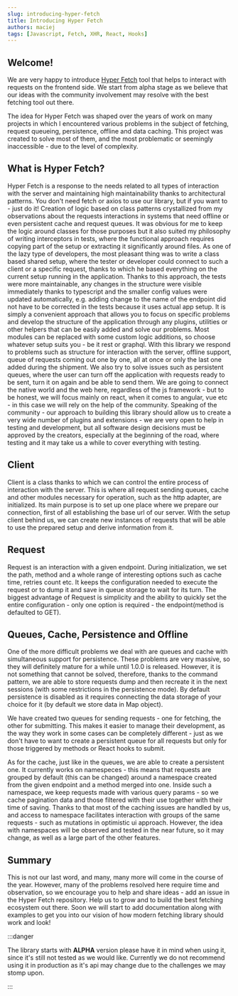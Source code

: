 ```yaml
---
slug: introducing-hyper-fetch
title: Introducing Hyper Fetch
authors: maciej
tags: [Javascript, Fetch, XHR, React, Hooks]
---
```


## Welcome!

We are very happy to introduce [Hyper Fetch](https://github.com/BetterTyped/hyper-fetch) tool that helps to interact
with requests on the frontend side. We start from alpha stage as we believe that our ideas with the community
involvement may resolve with the best fetching tool out there.

The idea for Hyper Fetch was shaped over the years of work on many projects in which I encountered various problems in
the subject of fetching, request queueing, persistence, offline and data caching. This project was created to solve most
of them, and the most problematic or seemingly inaccessible - due to the level of complexity.

<!--truncate-->

## What is Hyper Fetch?

Hyper Fetch is a response to the needs related to all types of interaction with the server and maintaining high
maintainability thanks to architectural patterns. You don't need fetch or axios to use our library, but if you want to -
just do it! Creation of logic based on class patterns crystallized from my observations about the requests interactions
in systems that need offline or even persistent cache and request queues. It was obvious for me to keep the logic around
classes for those purposes but it also suited my philosophy of writing interceptors in tests, where the functional
approach requires copying part of the setup or extracting it significantly around files. As one of the lazy type of
developers, the most pleasant thing was to write a class based shared setup, where the tester or developer could connect
to such a client or a specific request, thanks to which he based everything on the current setup running in the
application. Thanks to this approach, the tests were more maintainable, any changes in the structure were visible
immediately thanks to typescript and the smaller config values were updated automatically, e.g. adding change to the
name of the endpoint did not have to be corrected in the tests because it uses actual app setup. It is simply a
convenient approach that allows you to focus on specific problems and develop the structure of the application through
any plugins, utilities or other helpers that can be easily added and solve our problems. Most modules can be replaced
with some custom logic additions, so choose whatever setup suits you - be it rest or graphql. With this library we
respond to problems such as structure for interaction with the server, offline support, queue of requests coming out one
by one, all at once or only the last one added during the shipment. We also try to solve issues such as persistent
queues, where the user can turn off the application with requests ready to be sent, turn it on again and be able to send
them. We are going to connect the native world and the web here, regardless of the js framework - but to be honest, we
will focus mainly on react, when it comes to angular, vue etc - in this case we will rely on the help of the community.
Speaking of the community - our approach to building this library should allow us to create a very wide number of
plugins and extensions - we are very open to help in testing and development, but all software design decisions must be
approved by the creators, especially at the beginning of the road, where testing and it may take us a while to cover
everything with testing.

## Client

Client is a class thanks to which we can control the entire process of interaction with the server. This is where all
request sending queues, cache and other modules necessary for operation, such as the http adapter, are initialized. Its
main purpose is to set up one place where we prepare our connection, first of all establishing the base url of our
server. With the setup client behind us, we can create new instances of requests that will be able to use the prepared
setup and derive information from it.

## Request

Request is an interaction with a given endpoint. During initialization, we set the path, method and a whole range of
interesting options such as cache time, retries count etc. It keeps the configuration needed to execute the request or
to dump it and save in queue storage to wait for its turn. The biggest advantage of Request is simplicity and the
ability to quickly set the entire configuration - only one option is required - the endpoint(method is defaulted to
GET).

## Queues, Cache, Persistence and Offline

One of the more difficult problems we deal with are queues and cache with simultaneous support for persistence. These
problems are very massive, so they will definitely mature for a while until 1.0.0 is released. However, it is not
something that cannot be solved, therefore, thanks to the command pattern, we are able to store requests dump and then
recreate it in the next sessions (with some restrictions in the persistence mode). By default persistence is disabled as
it requires connecting the data storage of your choice for it (by default we store data in Map object).

We have created two queues for sending requests - one for fetching, the other for submitting. This makes it easier to
manage their development, as the way they work in some cases can be completely different - just as we don't have to want
to create a persistent queue for all requests but only for those triggered by methods or React hooks to submit.

As for the cache, just like in the queues, we are able to create a persistent one. It currently works on namespeces -
this means that requests are grouped by default (this can be changed) around a namespace created from the given endpoint
and a method merged into one. Inside such a namespace, we keep requests made with various query params - so we cache
pagination data and those filtered with their use together with their time of saving. Thanks to that most of the caching
issues are handled by us, and access to namespace facilitates interaction with groups of the same requests - such as
mutations in optimistic ui approach. However, the idea with namespaces will be observed and tested in the near future,
so it may change, as well as a large part of the other features.

## Summary

This is not our last word, and many, many more will come in the course of the year. However, many of the problems
resolved here require time and observation, so we encourage you to help and share ideas - add an issue in the Hyper
Fetch repository. Help us to grow and to build the best fetching ecosystem out there. Soon we will start to add
documentation along with examples to get you into our vision of how modern fetching library should work and look!

:::danger

The library starts with **ALPHA** version please have it in mind when using it, since it's still not tested as we would
like. Currently we do not recommend using it in production as it's api may change due to the challenges we may stomp
upon.

:::
